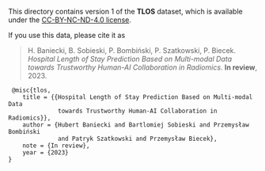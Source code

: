 This directory contains version 1 of the **TLOS** dataset, which is available under the [CC-BY-NC-ND-4.0 license](LICENSE).

If you use this data, please cite it as 

> H. Baniecki, B. Sobieski, P. Bombiński, P. Szatkowski, P. Biecek. *Hospital Length of Stay Prediction Based on Multi-modal Data towards Trustworthy Human-AI Collaboration in Radiomics*. **In review**, 2023.

```
 @misc{tlos,
    title = {{Hospital Length of Stay Prediction Based on Multi-modal Data 
              towards Trustworthy Human-AI Collaboration in Radiomics}},
    author = {Hubert Baniecki and Bartlomiej Sobieski and Przemysław Bombiński 
              and Patryk Szatkowski and Przemysław Biecek},
    note = {In review},
    year = {2023}
}
```